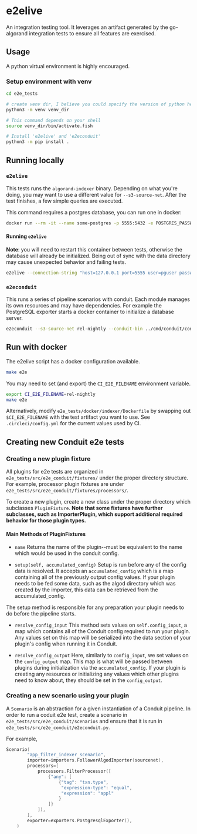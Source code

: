 # e2elive

An integration testing tool. It leverages an artifact generated by the go-algorand integration tests to ensure all features are exercised.

## Usage

A python virtual environment is highly encouraged.

### Setup environment with venv

```sh
cd e2e_tests

# create venv dir, I believe you could specify the version of python here
python3 -m venv venv_dir

# This command depends on your shell
source venv_dir/bin/activate.fish

# Install 'e2elive' and 'e2econduit'
python3 -m pip install .
```

## Running locally

### `e2elive`

This tests runs the `algorand-indexer` binary. Depending on what you're doing, you may want to use a different value for `--s3-source-net`. After the test finishes, a few simple queries are executed.

This command requires a postgres database, you can run one in docker:

```sh
docker run --rm -it --name some-postgres -p 5555:5432 -e POSTGRES_PASSWORD=pgpass -e POSTGRES_USER=pguser -e POSTGRES_DB=mydb postgres
```

#### Running `e2elive`

**Note**: you will need to restart this container between tests, otherwise the database will already be initialized. Being out of sync with the data directory may cause unexpected behavior and failing tests.

```sh
e2elive --connection-string "host=127.0.0.1 port=5555 user=pguser password=pgpass dbname=mydb" --s3-source-net "fafa8862/rel-nightly" --indexer-bin ../cmd/algorand-indexer/algorand-indexer --indexer-port 9890
```

### `e2econduit`

This runs a series of pipeline scenarios with conduit. Each module manages its own resources and may have dependencies. For example the PostgreSQL exporter starts a docker container to initialize a database server.

```sh
e2econduit --s3-source-net rel-nightly --conduit-bin ../cmd/conduit/conduit
```

## Run with docker

The e2elive script has a docker configuration available.

```sh
make e2e
```

You may need to set (and export) the `CI_E2E_FILENAME` environment variable.

```sh
export CI_E2E_FILENAME=rel-nightly
make e2e
```

Alternatively, modify `e2e_tests/docker/indexer/Dockerfile` by swapping out `$CI_E2E_FILENAME` with the test artifact you want to use. See `.circleci/config.yml` for the current values used by CI.

## Creating new Conduit e2e tests

### Creating a new plugin fixture

All plugins for e2e tests are organized in `e2e_tests/src/e2e_conduit/fixtures/` under the proper directory structure. For example, processor plugin fixtures are under `e2e_tests/src/e2e_conduit/fixtures/processors/`.

To create a new plugin, create a new class under the proper directory which subclasses `PluginFixture`.
**Note that some fixtures have further subclasses, such as ImporterPlugin, which support additional required behavior for those plugin types.**

#### Main Methods of PluginFixtures

* `name`
Returns the name of the plugin--must be equivalent to the name which would be used in the conduit config.

* `setup(self, accumulated_config)`
Setup is run before any of the config data is resolved. It accepts an `accumulated_config` which is a map containing all of the previously output config values.
If your plugin needs to be fed some data, such as the algod directory which was created by the importer, this data can be retrieved from the accumulated_config.

The setup method is responsible for any preparation your plugin needs to do before the pipeline starts.

* `resolve_config_input`
This method sets values on `self.config_input`, a map which contains all of the Conduit config required to run your plugin. Any values set on this map will be serialized into
the data section of your plugin's config when running it in Conduit.

* `resolve_config_output`
Here, similarly to `config_input`, we set values on the `config_output` map. This map is what will be passed between plugins during initialization via the `accumulated_config`. If your plugin is creating any resources or initializing any values which other plugins need to know about, they should be set in the `config_output`.

### Creating a new scenario using your plugin

A `Scenario` is an abstraction for a given instantiation of a Conduit pipeline. In order to run a coduit e2e test, create a scenario in `e2e_tests/src/e2e_conduit/scenarios` and ensure that it is run in `e2e_tests/src/e2e_conduit/e2econduit.py`.

For example,

```go
Scenario(
        "app_filter_indexer_scenario",
        importer=importers.FollowerAlgodImporter(sourcenet),
        processors=[
            processors.FilterProcessor([
                {"any": [
                    {"tag": "txn.type",
                     "expression-type": "equal",
                     "expression": "appl"
                    }
                ]}
            ]),
        ],
        exporter=exporters.PostgresqlExporter(),
    )
```
